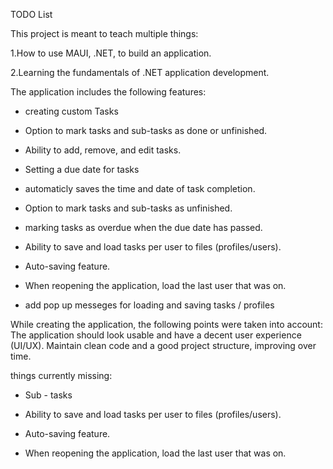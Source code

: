 TODO List

This project is meant to teach multiple things:

1.How to use MAUI, .NET, to build an application.

2.Learning the fundamentals of .NET application development.


The application includes the following features:

- creating custom Tasks

- Option to mark tasks and sub-tasks as done or unfinished.

- Ability to add, remove, and edit tasks.

- Setting a due date for tasks

- automaticly saves the time and date of task completion.

- Option to mark tasks and sub-tasks as unfinished.

- marking tasks as overdue when the due date has passed.

- Ability to save and load tasks per user to files (profiles/users).

- Auto-saving feature.

- When reopening the application, load the last user that was on.

- add pop up messeges for loading and saving tasks / profiles 

While creating the application, the following points were taken into account:
The application should look usable and have a decent user experience (UI/UX).
Maintain clean code and a good project structure, improving over time.

 things currently missing:
 
-  Sub - tasks






- Ability to save and load tasks per user to files (profiles/users).

- Auto-saving feature.

- When reopening the application, load the last user that was on.


